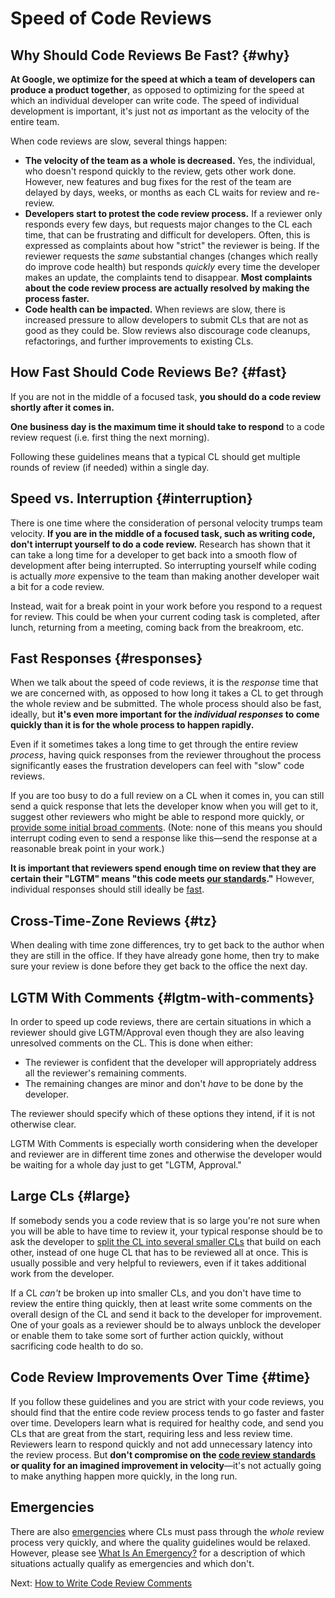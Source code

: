 # Speed of Code Reviews



## Why Should Code Reviews Be Fast? {#why}

**At Google, we optimize for the speed at which a team of developers can produce
a product together**, as opposed to optimizing for the speed at which an
individual developer can write code. The speed of individual development is
important, it's just not _as_ important as the velocity of the entire team.

When code reviews are slow, several things happen:

*   **The velocity of the team as a whole is decreased.** Yes, the individual,
    who doesn't respond quickly to the review, gets other work done. However,
    new features and bug fixes for the rest of the team are delayed by days,
    weeks, or months as each CL waits for review and re-review.
*   **Developers start to protest the code review process.** If a reviewer only
    responds every few days, but requests major changes to the CL each time,
    that can be frustrating and difficult for developers. Often, this is
    expressed as complaints about how "strict" the reviewer is being. If the
    reviewer requests the _same_ substantial changes (changes which really do
    improve code health) but responds _quickly_ every time the developer makes
    an update, the complaints tend to disappear. **Most complaints about the
    code review process are actually resolved by making the process faster.**
*   **Code health can be impacted.** When reviews are slow, there is increased
    pressure to allow developers to submit CLs that are not as good as they
    could be. Slow reviews also discourage code cleanups, refactorings, and
    further improvements to existing CLs.

## How Fast Should Code Reviews Be? {#fast}

If you are not in the middle of a focused task, **you should do a code review
shortly after it comes in.**

**One business day is the maximum time it should take to respond** to a code
review request (i.e. first thing the next morning).

Following these guidelines means that a typical CL should get multiple rounds of
review (if needed) within a single day.

## Speed vs. Interruption {#interruption}

There is one time where the consideration of personal velocity trumps team
velocity. **If you are in the middle of a focused task, such as writing code,
don't interrupt yourself to do a code review.**
Research has shown that it can
take a long time for a developer to get back into a smooth flow of development
after being interrupted. So interrupting yourself while coding is actually
_more_ expensive to the team than making another developer wait a bit for a code
review.

Instead, wait for a break point in your work before you respond to a request for
review. This could be when your current coding task is completed, after lunch,
returning from a meeting, coming back from the breakroom, etc.

## Fast Responses {#responses}

When we talk about the speed of code reviews, it is the _response_ time that we
are concerned with, as opposed to how long it takes a CL to get through the
whole review and be submitted. The whole process should also be fast, ideally,
but **it's even more important for the _individual responses_ to come quickly
than it is for the whole process to happen rapidly.**

Even if it sometimes takes a long time to get through the entire review
_process_, having quick responses from the reviewer throughout the process
significantly eases the frustration developers can feel with "slow" code
reviews.

If you are too busy to do a full review on a CL when it comes in, you can still
send a quick response that lets the developer know when you will get to it,
suggest other reviewers who might be able to respond more quickly, or
[provide some initial broad comments](navigate.md). (Note: none of this means
you should interrupt coding even to send a response like this&mdash;send the
response at a reasonable break point in your work.)

**It is important that reviewers spend enough time on review that they are
certain their "LGTM" means "this code meets [our standards](standard.md)."**
However, individual responses should still ideally be [fast](#fast).

## Cross-Time-Zone Reviews {#tz}

When dealing with time zone differences, try to get back to the author when they
are still in the office. If they have already gone home, then try to make sure
your review is done before they get back to the office the next day.

## LGTM With Comments {#lgtm-with-comments}

In order to speed up code reviews, there are certain situations in which a
reviewer should give LGTM/Approval even though they are also leaving unresolved
comments on the CL. This is done when either:

*   The reviewer is confident that the developer will appropriately address all
    the reviewer's remaining comments.
*   The remaining changes are minor and don't _have_ to be done by the
    developer.

The reviewer should specify which of these options they intend, if it is not
otherwise clear.

LGTM With Comments is especially worth considering when the developer and
reviewer are in different time zones and otherwise the developer would be
waiting for a whole day just to get "LGTM, Approval."

## Large CLs {#large}

If somebody sends you a code review that is so large you're not sure when you
will be able to have time to review it, your typical response should be to ask
the developer to
[split the CL into several smaller CLs](../developer/small-cls.md) that build on
each other, instead of one huge CL that has to be reviewed all at once. This is
usually possible and very helpful to reviewers, even if it takes additional work
from the developer.

If a CL *can't* be broken up into smaller CLs, and you don't have time to review
the entire thing quickly, then at least write some comments on the overall
design of the CL and send it back to the developer for improvement. One of your
goals as a reviewer should be to always unblock the developer or enable them to
take some sort of further action quickly, without sacrificing code health to do
so.

## Code Review Improvements Over Time {#time}

If you follow these guidelines and you are strict with your code reviews, you
should find that the entire code review process tends to go faster and faster
over time. Developers learn what is required for healthy code, and send you CLs
that are great from the start, requiring less and less review time. Reviewers
learn to respond quickly and not add unnecessary latency into the review
process.
But **don't compromise on
the [code review standards](standard.md) or quality for an imagined improvement
in velocity**&mdash;it's not actually going to make anything happen more
quickly, in the long run.

## Emergencies

There are also [emergencies](../emergencies.md) where CLs must pass through the
_whole_ review process very quickly, and where the quality guidelines would be
relaxed. However, please see [What Is An Emergency?](../emergencies.md#what) for
a description of which situations actually qualify as emergencies and which
don't.

Next: [How to Write Code Review Comments](comments.md)
